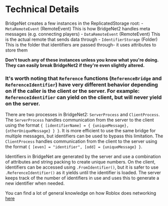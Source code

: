 
# Technical Details

BridgeNet creates a few instances in the ReplicatedStorage root:
	- `MetaRemoteEvent` (RemoteEvent)
		This is how BridgeNet2 handles meta messages (e.g. connecting players)
	- `DataRemoteEvent` (RemoteEvent)
		This is the actual remote that sends data through
	- `IdentifierStorage` (Folder)
		This is the folder that identifiers are passed through- it uses attributes to store them

**Don't touch any of these instances unless you know what you're doing. They can easily break BridgeNet2 if they're even slightly altered.**


### It's worth noting that `Reference` functions (`ReferenceBridge` and `ReferenceIdentifier`) have very different behavior depending on if the caller is the client or the server. For example: `ReferenceIdentifier` can yield on the client, but will never yield on the server.

There are two processes in BridgeNet2: `ServerProcess` and `ClientProcess`. The `ServerProcess` handles communication from the server to the client using the format `{ [identifierName] = { {uniqueMessage}, {otherUniqueMessage} } }`. It is more efficient to use the same bridge for multiple messages, but identifiers can be used to bypass this limitation. The `ClientProcess` handles communication from the client to the server using the format `{ [even] = "identifier", [odd] = {uniqueMessage} }`.

Identifiers in BridgeNet are generated by the server and use a combination of attributes and string packing to create unique numbers. On the client, identifiers can be accessed using `.FromIdentifier()`, but it is safer to use `.ReferenceIdentifier()` as it yields until the identifier is loaded. The server keeps track of the number of identifiers in use and uses this to generate a new identifier when needed.

You can find a lot of general knowledge on how Roblox does networking [here](<https://devforum.roblox.com/t/in-depth-information-about-robloxs-remoteevents-instance-replication-and-physics-replication-w-sources/1847340>)
